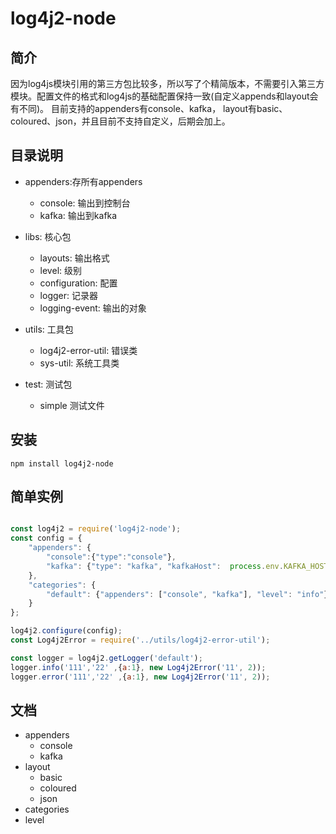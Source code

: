 # log4j2-node

## 简介
  因为log4js模块引用的第三方包比较多，所以写了个精简版本，不需要引入第三方模块。配置文件的格式和log4js的基础配置保持一致(自定义appends和layout会有不同)。
目前支持的appenders有console、kafka， layout有basic、coloured、json，并且目前不支持自定义，后期会加上。
  

## 目录说明
- appenders:存所有appenders
   - console: 输出到控制台
   - kafka: 输出到kafka
   
- libs: 核心包
   - layouts: 输出格式
   - level: 级别
   - configuration: 配置
   - logger: 记录器
   - logging-event: 输出的对象
- utils: 工具包
   - log4j2-error-util: 错误类
   - sys-util: 系统工具类
- test: 测试包
   - simple 测试文件
   
## 安装
```text
npm install log4j2-node
```

## 简单实例
```js

const log4j2 = require('log4j2-node');
const config = {
    "appenders": {
        "console":{"type":"console"},
        "kafka": {"type": "kafka", "kafkaHost":  process.env.KAFKA_HOST, "topic": "global-log"}
    },
    "categories": {
        "default": {"appenders": ["console", "kafka"], "level": "info"},
    }
};

log4j2.configure(config);
const Log4j2Error = require('../utils/log4j2-error-util');

const logger = log4j2.getLogger('default');
logger.info('111','22' ,{a:1}, new Log4j2Error('11', 2));
logger.error('111','22' ,{a:1}, new Log4j2Error('11', 2));

```

## 文档
- appenders
  - console
  - kafka
- layout
  - basic
  - coloured
  - json
- categories
- level
  


   
   